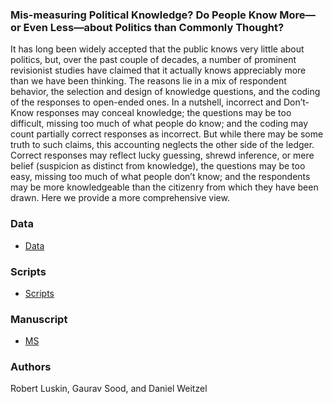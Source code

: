 ### Mis-measuring Political Knowledge? Do People Know More—or Even Less—about Politics than Commonly Thought?

It has long been widely accepted that the public knows very little about politics, but, over the past couple of decades, a number of prominent revisionist studies have claimed that it actually knows appreciably more than we have been thinking. The reasons lie in a mix of respondent behavior, the selection and design of knowledge questions, and the coding of the responses to open-ended ones. In a nutshell, incorrect and Don’t-Know responses may conceal knowledge; the questions may be too difficult, missing too much of what people do know; and the coding may count partially correct responses as incorrect. But while there may be some truth to such claims, this accounting neglects the other side of the ledger. Correct responses may reflect lucky guessing, shrewd inference, or mere belief (suspicion as distinct from knowledge), the questions may be too easy, missing too much of what people don’t know; and the respondents may be more knowledgeable than the citizenry from which they have been drawn. Here we provide a more comprehensive view.

### Data

* [Data](data/)

### Scripts
* [Scripts](scripts/)

### Manuscript

* [MS](ms/)

### Authors
Robert Luskin, Gaurav Sood, and Daniel Weitzel
